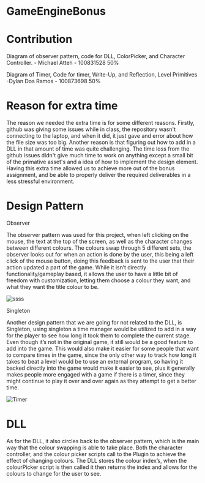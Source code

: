 # GameEngineBonus

# Contribution 

Diagram of observer pattern, code for DLL, ColorPicker, and Character Controller. - Michael Atteh - 100831528 
50%

Diagram of Timer, Code for timer,  Write-Up, and Reflection, Level Primitives -Dylan Dos Ramos - 100873698 
50%

# Reason for extra time

The reason we needed the extra time is for some different reasons. Firstly, github was giving some issues while in class, the repository wasn't connecting to the laptop, and when it did, it just gave and error about how the file size was too big. Another reason is that figuring out how to add in a DLL in that amount of time was quite challenging. The time loss from the github issues didn't give much time to work on anything except a small bit of the primative asset's and a idea of how to implement the design element. Having this extra time allowed us to achieve more out of the bonus assignment, and be able to properly deliver the required deliverables in a less stressful environment.


# Design Pattern

Observer 

The observer pattern was used for this project, when left clicking on the mouse, the text at the top of the screen, as well as the character changes between different colours. The colours swap through 5 different sets, the observer looks out for when an action is done by the user, this being a left click of the mouse button, doing this feedback is sent to the user that their action updated a part of the game. While it isn’t directly functionality/gameplay based, it allows the user to have a little bit of freedom with customization, letting them choose a colour they want, and what they want the title colour to be.

![ssss](https://github.com/user-attachments/assets/c359a4b5-4803-40ba-b78d-f0e57fdb68e2)

Singleton

Another design pattern that we are going for not related to the DLL, is Singleton, using singleton a time manager would be utilized to add in a way for the player to see how long it took them to complete the current stage. Even though it’s not in the original game, it still would be a good feature to add into the game. This would also make it easier for some people that want to compare times in the game, since the only other way to track how long it takes to beat a level would be to use an external program, so having it backed directly into the game would make it easier to see, plus it generally makes people more engaged with a game if there is a timer, since they might continue to play it over and over again as they attempt to get a better time.

![Timer](https://github.com/user-attachments/assets/57b72ed9-1a2f-4fbf-b9d7-2e165c1f6f48)

# DLL

As for the DLL, it also circles back to the observer pattern, which is the main way that the colour swapping is able to take place. Both the character controller, and the colour picker scripts call to the Plugin to achieve the effect of changing colours. The DLL stores the colour index’s, when the colourPicker script is then called it then returns the index and allows for the colours to change for the user to see.
